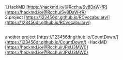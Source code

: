 1.HackMD [https://hackmd.io/@Rcchu/Sy8DaW-fR](https://hackmd.io/@Rcchu/Sy8DaW-fR)<br>
2.project [https://123456dr.github.io/RCvocabulary/](https://123456dr.github.io/RCvocabulary/)
<br><br>

another project [https://123456dr.github.io/CountDown/](https://123456dr.github.io/CountDown/)
-HackMD [https://hackmd.io/@Rcchu/rJPsU3MW0](https://hackmd.io/@Rcchu/rJPsU3MW0)
